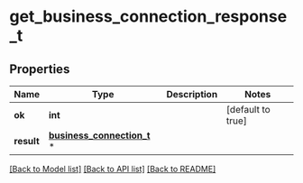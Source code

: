 # get_business_connection_response_t

## Properties
Name | Type | Description | Notes
------------ | ------------- | ------------- | -------------
**ok** | **int** |  | [default to true]
**result** | [**business_connection_t**](business_connection.md) \* |  | 

[[Back to Model list]](../README.md#documentation-for-models) [[Back to API list]](../README.md#documentation-for-api-endpoints) [[Back to README]](../README.md)


